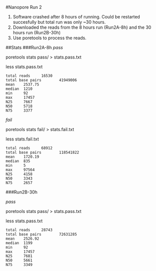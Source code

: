 #Nanopore Run 2
  
  1. Software crashed after 8 hours of running. Could be restarted succesfully but total run was only ~30 hours.
  2. Downloaded the reads from the 8 hours run (Run2A-8h) and the 30 hours run (Run2B-30h)
  3. Use poretools to process the reads.
  
##Stats
###Run2A-8h
*pass*

  poretools stats pass/ > stats.pass.txt
  
  less stats.pass.txt
    
    total reads     16530
    total base pairs        41949006
    mean    2537.75
    median  1210
    min     92
    max     17457
    N25     7667
    N50     5718
    N75     3377
    
*fail*

  poretools stats fail/ > stats.fail.txt
  
  less stats.fail.txt
  
    total reads     68912
    total base pairs        118541822
    mean    1720.19
    median  835
    min     5
    max     97564
    N25     4158
    N50     3343
    N75     2657

###Run2B-30h

*pass*

  poretools stats pass/ > stats.pass.txt
  
  less stats.pass.txt
  
    total reads     28743
    total base pairs        72631285
    mean    2526.92
    median  1199
    min     92
    max     17457
    N25     7681
    N50     5661
    N75     3349
